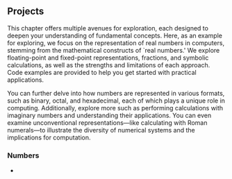 ## Projects

This chapter offers multiple avenues for exploration, each designed to deepen your understanding of fundamental concepts. Here, as an example for exploring, we focus on the representation of real numbers in computers, stemming from the mathematical constructs of `real numbers.' We explore floating-point and fixed-point representations, fractions, and symbolic calculations, as well as the strengths and limitations of each approach. Code examples are provided to help you get started with practical applications.

You can further delve into how numbers are represented in various formats, such as binary, octal, and hexadecimal, each of which plays a unique role in computing. Additionally, explore more such as performing calculations with imaginary numbers and understanding their applications. You can even examine unconventional representations—like calculating with Roman numerals—to illustrate the diversity of numerical systems and the implications for computation.

### Numbers

*
